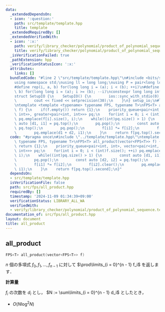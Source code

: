 ```yaml
---
data:
  _extendedDependsOn:
  - icon: ':question:'
    path: src/template/template.hpp
    title: template
  _extendedRequiredBy: []
  _extendedVerifiedWith:
  - icon: ':x:'
    path: verify/library_checker/polynomial/product_of_polynomial_sequence.test.cpp
    title: verify/library_checker/polynomial/product_of_polynomial_sequence.test.cpp
  _isVerificationFailed: true
  _pathExtension: hpp
  _verificationStatusIcon: ':x:'
  attributes:
    links: []
  bundledCode: "#line 2 \"src/template/template.hpp\"\n#include <bits/stdc++.h>\n\
    using namespace std;\nusing ll = long long;\nusing P = pair<long long, long long>;\n\
    #define rep(i, a, b) for(long long i = (a); i < (b); ++i)\n#define rrep(i, a,\
    \ b) for(long long i = (a); i >= (b); --i)\nconstexpr long long inf = 4e18;\n\
    struct SetupIO {\n    SetupIO() {\n        ios::sync_with_stdio(0);\n        cin.tie(0);\n\
    \        cout << fixed << setprecision(30);\n    }\n} setup_io;\n#line 3 \"src/fps/all_product.hpp\"\
    \ntemplate <template <typename> typename FPS, typename T>\nFPS<T> all_product(vector<FPS<T>>\
    \ f) {\n    if(f.empty()) return {1};\n    priority_queue<pair<int, int>, vector<pair<int,\
    \ int>>, greater<pair<int, int>>> pq;\n    for(int i = 0; i < (int)f.size(); ++i)\
    \ pq.emplace(f[i].size(), i);\n    while((int)pq.size() > 1) {\n        const\
    \ auto [d1, i1] = pq.top();\n        pq.pop();\n        const auto [d2, i2] =\
    \ pq.top();\n        pq.pop();\n        f[i1] *= f[i2];\n        f[i2].clear();\n\
    \        pq.emplace(d1 + d2, i1);\n    }\n    return f[pq.top().second];\n}\n"
  code: "#pragma once\n#include \"../template/template.hpp\"\ntemplate <template <typename>\
    \ typename FPS, typename T>\nFPS<T> all_product(vector<FPS<T>> f) {\n    if(f.empty())\
    \ return {1};\n    priority_queue<pair<int, int>, vector<pair<int, int>>, greater<pair<int,\
    \ int>>> pq;\n    for(int i = 0; i < (int)f.size(); ++i) pq.emplace(f[i].size(),\
    \ i);\n    while((int)pq.size() > 1) {\n        const auto [d1, i1] = pq.top();\n\
    \        pq.pop();\n        const auto [d2, i2] = pq.top();\n        pq.pop();\n\
    \        f[i1] *= f[i2];\n        f[i2].clear();\n        pq.emplace(d1 + d2,\
    \ i1);\n    }\n    return f[pq.top().second];\n}"
  dependsOn:
  - src/template/template.hpp
  isVerificationFile: false
  path: src/fps/all_product.hpp
  requiredBy: []
  timestamp: '2024-11-09 01:34:39+09:00'
  verificationStatus: LIBRARY_ALL_WA
  verifiedWith:
  - verify/library_checker/polynomial/product_of_polynomial_sequence.test.cpp
documentation_of: src/fps/all_product.hpp
layout: document
title: all_product
---
```


## all_product

```cpp
FPS<T> all_product(vector<FPS<T>> f)
```

$n$ 個の多項式 $f_0, f_1, ..., f_{n - 1}$ に対して $\prod\limits_{i = 0}^{n - 1} f_i$ を返します．

**計算量**

$f_i$ の次数を $d_i$ とし， $N := \sum\limits_{i = 0}^{n - 1} d_i$ としたとき，

- $O(N \log^2 {N})$
